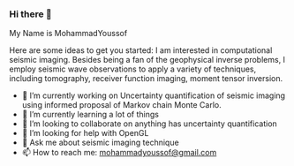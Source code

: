### Hi there 👋

 
My Name is MohammadYoussof 

Here are some ideas to get you started:
I am interested in computational seismic imaging. Besides being a fan of the geophysical inverse problems, I employ seismic wave observations to apply a variety of techniques, including tomography, receiver function imaging, moment tensor inversion.

- 🔭 I’m currently working on Uncertainty quantification of seismic imaging
using informed proposal of Markov chain Monte Carlo.
- 🌱 I’m currently learning a lot of things
- 👯 I’m looking to collaborate on anything has uncertainty quantification
- 🤔 I’m looking for help with OpenGL
- 💬 Ask me about seismic imaging technique
- 📫 How to reach me: mohammadyoussof@gmail.com
